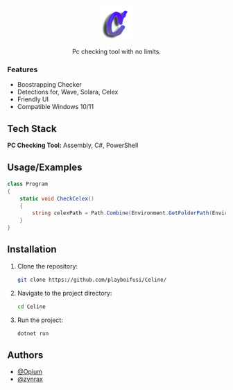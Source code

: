 <div align="center">
  <img src="https://raw.githubusercontent.com/playboifusi/Celine/main/Images/Untitled.png" width="80" height="80"/>
  <p>
    Pc checking tool with no limits.
  </p>
</div>

### Features

- Boostrapping Checker
- Detections for, Wave, Solara, Celex
- Friendly UI
- Compatible Windows 10/11
## Tech Stack

**PC Checking Tool:** Assembly, C#, PowerShell


## Usage/Examples

```csharp
class Program
{
    static void CheckCelex()
    {
        string celexPath = Path.Combine(Environment.GetFolderPath(Environment.SpecialFolder.ApplicationData), "celex-v2");
    }
}
```
## Installation

1. Clone the repository:

    ```bash
    git clone https://github.com/playboifusi/Celine/
    ```

2. Navigate to the project directory:

    ```bash
    cd Celine
    ```

3. Run the project:

    ```bash
    dotnet run
    ```

## Authors

- [@Opium](https://github.com/playboifusi)
- [@zynrax](https://github.com/zynraxx)


